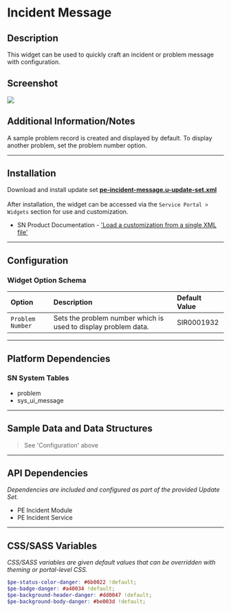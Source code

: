 # Incident Message

## Description

This widget can be used to quickly craft an incident or problem message with configuration.

## Screenshot
![](../images/pe-incident-message.png)

## Additional Information/Notes

A sample problem record is created and displayed by default. To display another problem, set the problem number option.

---

## Installation

Download and install update set **[pe-incident-message.u-update-set.xml](https://github.com/platform-experience/serviceportal-widget-library/blob/master/pe-incident-message/pe-incident-message.u-update-set.xml)** <br/><br/>
After installation, the widget can be accessed via the `Service Portal > Widgets` section for use and customization.<br/>
* SN Product Documentation - ['Load a customization from a single XML file'](https://docs.servicenow.com/bundle/kingston-application-development/page/build/system-update-sets/task/t_SaveAnUpdateSetAsAnXMLFile.html)

---

## Configuration

### Widget Option Schema

| Option | Description | Default Value |
| :--- | :--- | :--- |
| `Problem Number` | Sets the problem number which is used to display problem data. | SIR0001932 |

---

## Platform Dependencies

### SN System Tables
* problem
* sys_ui_message

---

## Sample Data and Data Structures

> See 'Configuration' above

---

## API Dependencies

<i>Dependencies are included and configured as part of the provided Update Set.</i>
* PE Incident Module
* PE Incident Service

---

## CSS/SASS Variables

_CSS/SASS variables are given default values that can be overridden with theming or portal-level CSS._

```scss
$pe-status-color-danger: #6b0022 !default;
$pe-badge-danger: #a40034 !default;
$pe-background-header-danger: #dd0047 !default;
$pe-background-body-danger: #be003d !default;
```